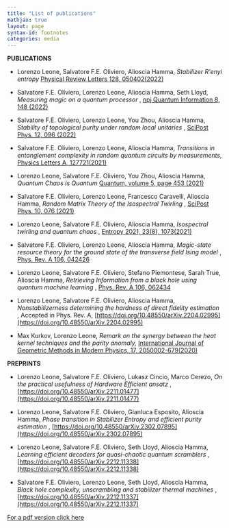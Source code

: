 ```yaml
---
title: "List of publications"
mathjax: true
layout: page
syntax-id: footnotes
categories: media
---
```


<b> PUBLICATIONS </b>



* Lorenzo Leone, Salvatore F.E. Oliviero, Alioscia Hamma, <i> Stabilizer R\'enyi entropy </i> [Physical Review Letters 128, 050402(2022)](https://doi.org/10.1103/PhysRevLett.128.050402)
* Salvatore F.E. Oliviero, Lorenzo Leone, Alioscia Hamma, Seth Lloyd, <i> Measuring magic on a quantum processor </i>, [npj Quantum Information 8, 148 (2022)](https://www.nature.com/articles/s41534-022-00666-5)
* Salvatore F.E. Oliviero, Lorenzo Leone, You Zhou, Alioscia Hamma, <i> Stability of topological purity under random local unitaries </i>, [SciPost Phys. 12, 096 (2022)](https://scipost.org/SciPostPhys.12.3.096)

* Salvatore F.E. Oliviero, Lorenzo Leone, Alioscia Hamma, <i> Transitions in entanglement complexity in random quantum circuits by measurements, </i> [Physics Letters A, 127721(2021)](https://doi.org/10.1016/j.physleta.2021.127721)
* Lorenzo Leone, Salvatore F.E. Oliviero, You Zhou, Alioscia Hamma, <i> Quantum Chaos is Quantum </i> [Quantum, volume 5, page 453 (2021)](https://doi.org/10.22331/q-2021-05-04-453)
* Salvatore F.E. Oliviero, Lorenzo Leone, Francesco Caravelli, Alioscia Hamma, <i> Random Matrix Theory of the Isospectral Twirling </i>, [SciPost Phys. 10, 076 (2021)](https://scipost.org/SciPostPhys.10.3.076)
* Lorenzo Leone, Salvatore F.E. Oliviero, Alioscia Hamma, <i> Isospectral twirling and quantum chaos </i>, [Entropy 2021, 23(8), 1073(2021)](https://doi.org/10.3390/e23081073)
* Salvatore F.E. Oliviero, Lorenzo Leone, Alioscia Hamma, <i> Magic-state resource theory for the ground state of the transverse field Ising model </i>, [Phys. Rev. A 106, 042426](https://link.aps.org/doi/10.1103/PhysRevA.106.042426)
* Lorenzo Leone, Salvatore F.E. Oliviero, Stefano Piemontese, Sarah True, Alioscia Hamma, <i> Retrieving Information from a black hole using quantum machine learning </i>, [Phys. Rev. A 106, 062434](https://journals.aps.org/pra/abstract/10.1103/PhysRevA.106.062434)
* Lorenzo Leone, Salvatore F.E. Oliviero, Alioscia Hamma, <i> Nonstabilizerness determining the hardness of direct fidelity estimation </i>, Accepted in Phys. Rev. A, [https://doi.org/10.48550/arXiv.2204.02995](https://doi.org/10.48550/arXiv.2204.02995)

* Max Kurkov, Lorenzo Leone, <i> Remark on the synergy between the heat kernel techniques and the parity anomaly, </i>
[International Journal of Geometric Methods in Modern Physics, 17, 2050002-679(2020)](https://doi.org/10.1142/S0219887820500024)


<b> PREPRINTS </b>

* Lorenzo Leone, Salvatore F.E. Oliviero, Lukasz Cincio, Marco Cerezo, <i> On the practical usefulness of Hardware Efficient ansatz </i>, [https://doi.org/10.48550/arXiv.2211.01477](https://doi.org/10.48550/arXiv.2211.01477)

* Lorenzo Leone, Salvatore F.E. Oliviero, Gianluca Esposito, Alioscia Hamma, <i> Phase transition in Stabilizer Entropy and efficient purity estimation </i>, [https://doi.org/10.48550/arXiv.2302.07895](https://doi.org/10.48550/arXiv.2302.07895)

* Lorenzo Leone, Salvatore F.E. Oliviero, Seth Lloyd, Alioscia Hamma, <i> Learning efficient decoders for quasi-chaotic quantum scramblers </i>, [https://doi.org/10.48550/arXiv.2212.11338](https://doi.org/10.48550/arXiv.2212.11338)
* Salvatore F.E. Oliviero, Lorenzo Leone, Seth Lloyd, Alioscia Hamma, <i> Black hole complexity, unscrambling and stabilizer thermal machines </i>, [https://doi.org/10.48550/arXiv.2212.11337](https://doi.org/10.48550/arXiv.2212.11337)




[For a pdf version click here](https://lorenzoleone.github.io/listofpublications.pdf)
